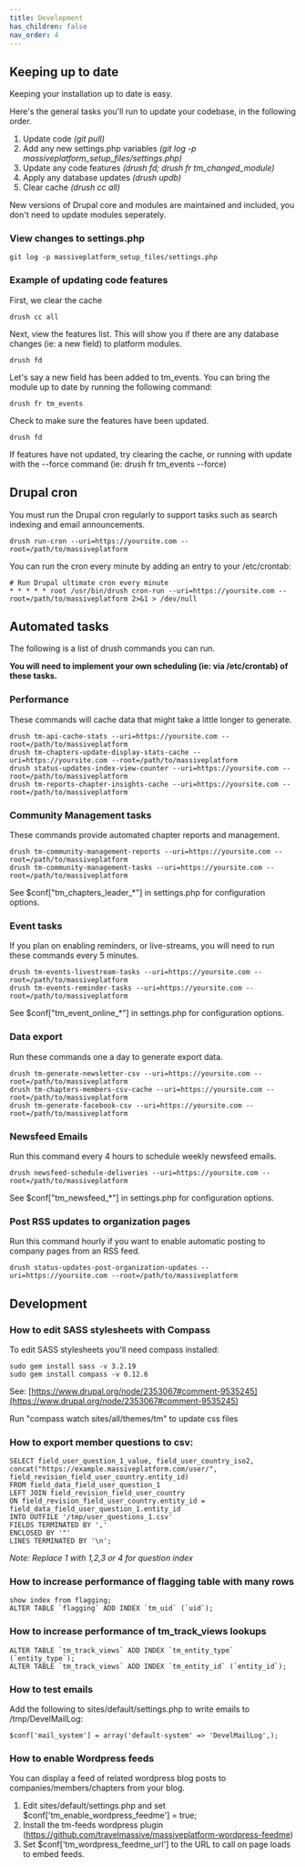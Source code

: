 ```yaml
---
title: Development
has_children: false
nav_order: 4
---
```


## Keeping up to date

Keeping your installation up to date is easy.

Here's the general tasks you'll run to update your codebase, in the following order.

1. Update code *(git pull)*
2. Add any new settings.php variables *(git log -p massiveplatform_setup_files/settings.php)*
3. Update any code features *(drush fd; drush fr tm_changed_module)*
4. Apply any database updates *(drush updb)*
5. Clear cache *(drush cc all)*

New versions of Drupal core and modules are maintained and included, you don't need to update modules seperately.


### View changes to settings.php

```console
git log -p massiveplatform_setup_files/settings.php
```

### Example of updating code features

First, we clear the cache

```console
drush cc all
```

Next, view the features list. This will show you if there are any database changes (ie: a new field) to platform modules.

```console
drush fd
```

Let's say a new field has been added to tm_events. You can bring the module up to date by running the following command:

```console
drush fr tm_events
```

Check to make sure the features have been updated.

```console
drush fd
```

If features have not updated, try clearing the cache, or running with update with the --force command (ie: drush fr tm_events --force)


## Drupal cron

You must run the Drupal cron regularly to support tasks such as search indexing and email announcements.

```console
drush run-cron --uri=https://yoursite.com --root=/path/to/massiveplatform
```

You can run the cron every minute by adding an entry to your /etc/crontab:

```console
# Run Drupal ultimate cron every minute
* * * * * root /usr/bin/drush cron-run --uri=https://yoursite.com --root=/path/to/massiveplatform 2>&1 > /dev/null
```

## Automated tasks

The following is a list of drush commands you can run. 

**You will need to implement your own scheduling (ie: via /etc/crontab) of these tasks.**

### Performance

These commands will cache data that might take a little longer to generate.

```console
drush tm-api-cache-stats --uri=https://yoursite.com --root=/path/to/massiveplatform
drush tm-chapters-update-display-stats-cache --uri=https://yoursite.com --root=/path/to/massiveplatform
drush status-updates-index-view-counter --uri=https://yoursite.com --root=/path/to/massiveplatform
drush tm-reports-chapter-insights-cache --uri=https://yoursite.com --root=/path/to/massiveplatform
```

### Community Management tasks

These commands provide automated chapter reports and management.

```console
drush tm-community-management-reports --uri=https://yoursite.com --root=/path/to/massiveplatform
drush tm-community-management-tasks --uri=https://yoursite.com --root=/path/to/massiveplatform
```

See $conf["tm_chapters_leader_*"] in settings.php for configuration options.

### Event tasks

If you plan on enabling reminders, or live-streams, you will need to run these commands every 5 minutes.

```console
drush tm-events-livestream-tasks --uri=https://yoursite.com --root=/path/to/massiveplatform
drush tm-events-reminder-tasks --uri=https://yoursite.com --root=/path/to/massiveplatform
```

See $conf["tm_event_online_*"] in settings.php for configuration options.

### Data export

Run these commands one a day to generate export data.

```console
drush tm-generate-newsletter-csv --uri=https://yoursite.com --root=/path/to/massiveplatform
drush tm-chapters-members-csv-cache --uri=https://yoursite.com --root=/path/to/massiveplatform
drush tm-generate-facebook-csv --uri=https://yoursite.com --root=/path/to/massiveplatform
```

### Newsfeed Emails

Run this command every 4 hours to schedule weekly newsfeed emails.

```console
drush newsfeed-schedule-deliveries --uri=https://yoursite.com --root=/path/to/massiveplatform
```

See $conf["tm_newsfeed_*"] in settings.php for configuration options.

### Post RSS updates to organization pages

Run this command hourly if you want to enable automatic posting to company pages from an RSS feed.

```console
drush status-updates-post-organization-updates --uri=https://yoursite.com --root=/path/to/massiveplatform
```

## Development

### How to edit SASS stylesheets with Compass

To edit SASS stylesheets you'll need compass installed:

```console
sudo gem install sass -v 3.2.19
sudo gem install compass -v 0.12.6
```

See: [https://www.drupal.org/node/2353067#comment-9535245](https://www.drupal.org/node/2353067#comment-9535245)

Run "compass watch sites/all/themes/tm" to update css files

### How to export member questions to csv:

```console
SELECT field_user_question_1_value, field_user_country_iso2, concat("https://example.massiveplatform.com/user/", field_revision_field_user_country.entity_id)
FROM field_data_field_user_question_1
LEFT JOIN field_revision_field_user_country
ON field_revision_field_user_country.entity_id = field_data_field_user_question_1.entity_id
INTO OUTFILE '/tmp/user_questions_1.csv'
FIELDS TERMINATED BY ','
ENCLOSED BY '"'
LINES TERMINATED BY '\n';
```

*Note: Replace 1 with 1,2,3 or 4 for question index*

### How to increase performance of flagging table with many rows

```console
show index from flagging;
ALTER TABLE `flagging` ADD INDEX `tm_uid` (`uid`);
```

### How to increase performance of tm_track_views lookups

```console
ALTER TABLE `tm_track_views` ADD INDEX `tm_entity_type` (`entity_type`);
ALTER TABLE `tm_track_views` ADD INDEX `tm_entity_id` (`entity_id`);
```

### How to test emails

Add the following to sites/default/settings.php to write emails to /tmp/DevelMailLog:

```console
$conf['mail_system'] = array('default-system' => 'DevelMailLog',);
```

### How to enable Wordpress feeds

You can display a feed of related wordpress blog posts to companies/members/chapters from your blog.

1. Edit sites/default/settings.php and set $conf['tm_enable_wordpress_feedme'] = true;
2. Install the tm-feeds wordpress plugin (https://github.com/travelmassive/massiveplatform-wordpress-feedme) 
3. Set $conf['tm_wordpress_feedme_url'] to the URL to call on page loads to embed feeds.

